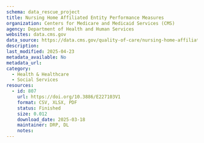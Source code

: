 ```yaml
---
schema: data_rescue_project 
title: Nursing Home Affiliated Entity Performance Measures
organization: Centers for Medicare and Medicaid Services (CMS)
agency: Department of Health and Human Services
websites: data.cms.gov
data_source: https://data.cms.gov/quality-of-care/nursing-home-affiliated-entity-performance-measures
description: 
last_modified: 2025-04-23
metadata_available: No
metadata_url: 
category:
  - Health & Healthcare 
  - Social Services 
resources:
  - id: 807
    url: https://doi.org/10.3886/E227103V1
    format: CSV, XLSX, PDF
    status: Finished
    size: 0.012
    download_date: 2025-03-18
    maintainer: DRP, DL
    notes: 
---
```

